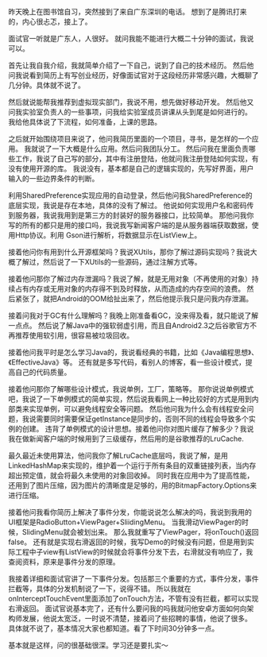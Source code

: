 昨天晚上在图书馆自习，突然接到了来自广东深圳的电话。
想到了是腾讯打来的，内心很忐忑，接上了。

面试官一听就是广东人，人很好。
就问我能不能进行大概二十分钟的面试，我说可以。

首先让我自我介绍，我就简单介绍了一下自己，说到了自己的技术经历。
然后他问我说看到简历上有写创业经历，好像面试官对于这段经历非常感兴趣，大概聊了几分钟。具体就不说了。

然后就说能帮我推荐到虚拟现实部门，我说不用，想先做好移动开发。
然后他又问我实验室负责人的一些事项，问我给实验室成员讲课从头到尾是如何进行的。
我给他具体说了下流程，如何准备，上课的思路。

之后就开始围绕项目来说了，他问我简历里面的一个项目，寻书，是怎样的一个应用。
我就说了一下大概是什么应用。然后问我团队分工。
然后问我在里面负责哪些工作，我说了自己写的部分，其中有注册登陆，他就问我注册登陆如何实现，有没有使用开源的库。
我说没有，基本都是自己的逻辑实现的，先写好界面，用户输入的一些边界条件的判断。

利用SharedPreference实现应用的自动登录，然后他问我SharedPreference的底层实现，我说是存在本地，具体的没有了解过。
他说如何实现用户名和密码传到服务器，我说我用到是第三方的封装好的服务器接口，比较简单。
那他问我你写的所有的都只是用的接口吗，我说我写新闻客户端的是从服务器端获取数据，使用Http协议。利用 Gson进行解析，将数据显示在ListView上。

接着他问你有用到什么开源框架吗？我说XUtils，那你了解过源码实现吗？我说大概了解过，然后说了一下XUtils的一些源码，通过注解方式等。

接着他问那你了解过内存泄漏吗？我说了解，就是无用对象（不再使用的对象）持续占有内存或无用对象的内存得不到及时释放，从而造成的内存空间的浪费。
然后紧张了，就把Android的OOM给扯出来了，然后他提示我只是问我内存泄漏。

接着问我对于GC有什么理解吗？我晚上刚准备看GC，没来得及看，就只能说了解一点点。
然后说了解Java中的强软弱虚引用，而且自Android2.3之后谷歌官方不再推荐使用软引用，很容易被垃圾回收。

接着他问我平时是怎么学习Java的，我说看经典的书籍，比如《Java编程思想》、《EffectiveJava》等。
还有就是多写代码，看别人的博客，看一些设计模式，提高自己的代码质量。

接着他问那你了解哪些设计模式，我说单例，工厂，策略等。
那你说说单例模式吧，我说了一下单例模式的简单实现，然后说我看网上一种比较好的方式是用到内部类来实现单例，可以避免线程安全等问题。
然后他问我为什么会有线程安全问题，我说需要同时需要保证getInstance是同步的，否则不同的线程会导致多个实例的创建。
违背了单例模式的设计思想。接着他问你对图片缓存了解多少？我说我在做新闻客户端的时候用到了三级缓存，然后用的是谷歌推荐的LruCache.

最久最近未使用算法，他问我你了解LruCache底层吗，我说了解，是用LinkedHashMap来实现的，维护着一个运行于所有条目的双重链接列表，当内存超出预定值，就会将最久未使用的对象回收掉。
同时我在应用中为了提高性能，还用到了图片压缩，因为图片的清晰度是足够的，用的BitmapFactory.Options来进行压缩。

接着他问我看你简历上解决了事件分发，你能说说怎么解决的吗，我说到我用的UI框架是RadioButton+ViewPager+SliidingMenu。
当我滑动ViewPager的时候，SlidingMenu就会被划出来。
那么我就重写了ViewPager，将onTouch()返回false。
还有就是实现右滑返回的时候，我写Demo的时候没有问题，但是用到实际工程中子view有ListView的时候就会将事件分发下去，右滑就没有响应了，我查阅资料，原来是事件分发的原理。

我接着详细和面试官讲了一下事件分发。包括那三个重要的方式，事件分发，事件拦截等，具体的分发机制说了一下，说得不错。
所以我就在onInterceptTouchEvent里面添加了onTouch方法，不管有没有拦截，都可以实现右滑返回。
面试官说基本完了，还有什么要问我的吗我就问他安卓方面如何向架构师发展，他说太宽泛，一时说不清楚，接着问了些招聘的事情，他说了很多。
具体就不说了，基本情况大家也都知道。看了下时间30分钟多一点。

基本就是这样，问的很基础很深。学习还是要扎实～
